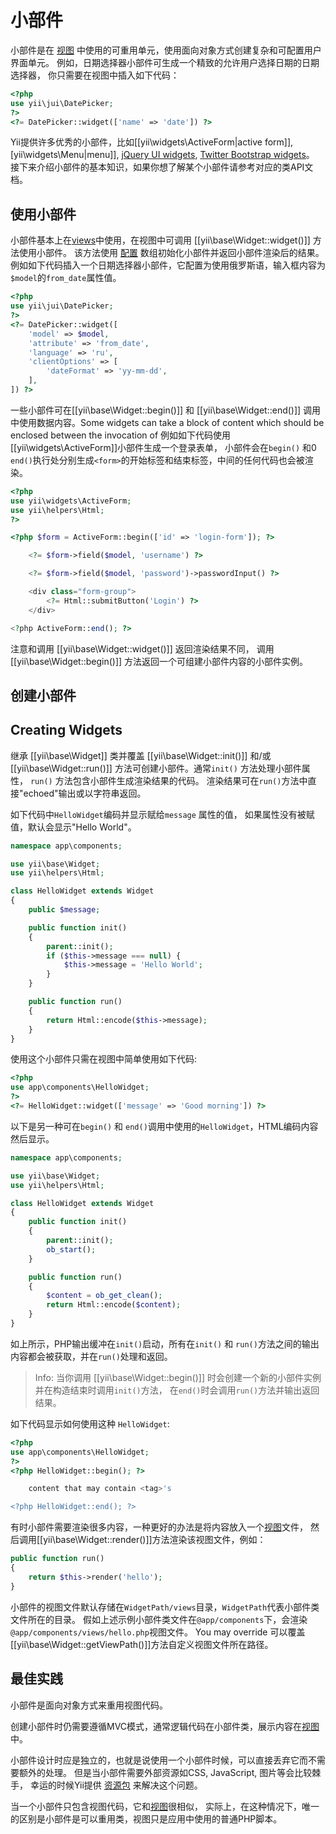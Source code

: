 小部件
=======

小部件是在 [视图](structure-views.md) 中使用的可重用单元，使用面向对象方式创建复杂和可配置用户界面单元。
例如，日期选择器小部件可生成一个精致的允许用户选择日期的日期选择器，
你只需要在视图中插入如下代码：

```php
<?php
use yii\jui\DatePicker;
?>
<?= DatePicker::widget(['name' => 'date']) ?>
```

Yii提供许多优秀的小部件，比如[[yii\widgets\ActiveForm|active form]], [yii\widgets\Menu|menu]],
[jQuery UI widgets](widget-jui.md), [Twitter Bootstrap widgets](widget-bootstrap.md)。
接下来介绍小部件的基本知识，如果你想了解某个小部件请参考对应的类API文档。


## 使用小部件 <span id="using-widgets"></span>

小部件基本上在[views](structure-views.md)中使用，在视图中可调用 [[yii\base\Widget::widget()]] 方法使用小部件。
该方法使用 [配置](concept-configurations.md) 数组初始化小部件并返回小部件渲染后的结果。
例如如下代码插入一个日期选择器小部件，它配置为使用俄罗斯语，输入框内容为`$model`的`from_date`属性值。

```php
<?php
use yii\jui\DatePicker;
?>
<?= DatePicker::widget([
    'model' => $model,
    'attribute' => 'from_date',
    'language' => 'ru',
    'clientOptions' => [
        'dateFormat' => 'yy-mm-dd',
    ],
]) ?>
```

一些小部件可在[[yii\base\Widget::begin()]] 和 [[yii\base\Widget::end()]] 调用中使用数据内容。Some widgets can take a block of content which should be enclosed between the invocation of
例如如下代码使用[[yii\widgets\ActiveForm]]小部件生成一个登录表单，
小部件会在`begin()` 和0 `end()`执行处分别生成`<form>`的开始标签和结束标签，中间的任何代码也会被渲染。

```php
<?php
use yii\widgets\ActiveForm;
use yii\helpers\Html;
?>

<?php $form = ActiveForm::begin(['id' => 'login-form']); ?>

    <?= $form->field($model, 'username') ?>

    <?= $form->field($model, 'password')->passwordInput() ?>

    <div class="form-group">
        <?= Html::submitButton('Login') ?>
    </div>

<?php ActiveForm::end(); ?>
```

注意和调用 [[yii\base\Widget::widget()]] 返回渲染结果不同，
调用 [[yii\base\Widget::begin()]] 方法返回一个可组建小部件内容的小部件实例。


## 创建小部件 <span id="creating-widgets"></span>
## Creating Widgets <span id="creating-widgets"></span>

继承 [[yii\base\Widget]] 类并覆盖 [[yii\base\Widget::init()]] 和/或
[[yii\base\Widget::run()]] 方法可创建小部件。通常`init()` 方法处理小部件属性，
`run()` 方法包含小部件生成渲染结果的代码。
渲染结果可在`run()`方法中直接"echoed"输出或以字符串返回。

如下代码中`HelloWidget`编码并显示赋给`message` 属性的值，
如果属性没有被赋值，默认会显示"Hello World"。

```php
namespace app\components;

use yii\base\Widget;
use yii\helpers\Html;

class HelloWidget extends Widget
{
    public $message;

    public function init()
    {
        parent::init();
        if ($this->message === null) {
            $this->message = 'Hello World';
        }
    }

    public function run()
    {
        return Html::encode($this->message);
    }
}
```

使用这个小部件只需在视图中简单使用如下代码:

```php
<?php
use app\components\HelloWidget;
?>
<?= HelloWidget::widget(['message' => 'Good morning']) ?>
```

以下是另一种可在`begin()` 和 `end()`调用中使用的`HelloWidget`，HTML编码内容然后显示。

```php
namespace app\components;

use yii\base\Widget;
use yii\helpers\Html;

class HelloWidget extends Widget
{
    public function init()
    {
        parent::init();
        ob_start();
    }

    public function run()
    {
        $content = ob_get_clean();
        return Html::encode($content);
    }
}
```

如上所示，PHP输出缓冲在`init()`启动，所有在`init()` 和 `run()`方法之间的输出内容都会被获取，并在`run()`处理和返回。

> Info: 当你调用 [[yii\base\Widget::begin()]] 时会创建一个新的小部件实例并在构造结束时调用`init()`方法，
  在`end()`时会调用`run()`方法并输出返回结果。

如下代码显示如何使用这种 `HelloWidget`:

```php
<?php
use app\components\HelloWidget;
?>
<?php HelloWidget::begin(); ?>

    content that may contain <tag>'s

<?php HelloWidget::end(); ?>
```

有时小部件需要渲染很多内容，一种更好的办法是将内容放入一个[视图](structure-views.md)文件，
然后调用[[yii\base\Widget::render()]]方法渲染该视图文件，例如：

```php
public function run()
{
    return $this->render('hello');
}
```

小部件的视图文件默认存储在`WidgetPath/views`目录，`WidgetPath`代表小部件类文件所在的目录。
假如上述示例小部件类文件在`@app/components`下，会渲染`@app/components/views/hello.php`视图文件。 You may override
可以覆盖[[yii\base\Widget::getViewPath()]]方法自定义视图文件所在路径。


## 最佳实践 <span id="best-practices"></span>

小部件是面向对象方式来重用视图代码。

创建小部件时仍需要遵循MVC模式，通常逻辑代码在小部件类，展示内容在[视图](structure-views.md)中。

小部件设计时应是独立的，也就是说使用一个小部件时候，可以直接丢弃它而不需要额外的处理。
但是当小部件需要外部资源如CSS, JavaScript, 图片等会比较棘手，
幸运的时候Yii提供 [资源包](structure-asset-bundles.md) 来解决这个问题。

当一个小部件只包含视图代码，它和[视图](structure-views.md)很相似，
实际上，在这种情况下，唯一的区别是小部件是可以重用类，视图只是应用中使用的普通PHP脚本。
